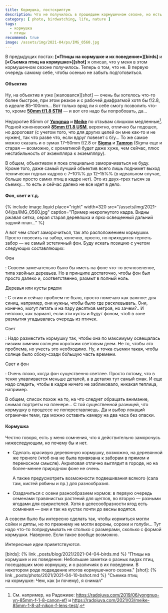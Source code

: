 ```yaml
---
title: Кормушка, постскриптум
description: Что не получилось в прошедшем кормушечном сезоне, но есть шанс сделать в следующем
category: [ photo, birdwatching, life, nature ]
tags:
  - кормушка
  - птицы
recommend: true
image: /assets/img/2021-04/ps/IMG_0560.jpg
---
```

В предыдущих постах: **[«Птицы на кормушке и их поведение»][birds]** и **[«Съемка птиц на кормушке»][shot]**
я описал, что у меня в этом кормушечном сезоне получилось. Те&shy;перь о том, что не. В первую очередь самому себе,
чтобы осенью не забыть под&shy;го&shy;то&shy;вить&shy;ся.

<!--more-->

#### Объектив

Ну, на объектив я уже [жаловался][shot] — очень бы хотелось что-то более быстрое, при этом резкое и с рабочей
диафрагмой хотя бы f/2.8, в идеале 85–100mm... Вот только вряд ли я себе смогу позволить что-то, кроме
**[50mm f/1.8 STM][50stm]** — и вот его надо бы попробовать, да...

Недорогие 85mm от **[Yongnuo][yn85]** и **[Meike][mk85]** по отзывам слишком медленные[^rad]. Родной кэноновский
**[85mm f/1.8 USM][cn85]**, вероятно, отлично бы подошел, но дороговат (с учетом того, что для других целей он
мне как-то и не нужен), так что разве что, если вдруг по&shy;ве&shy;зет с б/у... То же самое можно сказать и о зумах
17–50mm f/2.8 от **[Sigma][z-sm]** и **[Tam&shy;ron][z-tm]** (Sigma еще и старая — возможно, с хро­ма­ти­кой будет даже
хуже, чем сейчас, плюс нестабильность от экземпляра к экземпляру).

В общем, объективом я пока специально заморачиваться не буду. Кроме того, даже самый лучший объектив всего лишь
поднимет выход технически годных кадров с 7–10%% до 12–15%% (в идеальном случае, больше просто самих птиц в кадре нет).
Это из двух–трех тысяч за съемку... то есть и сейчас далеко не все идет в дело.

#### Фон, свет и т.д.

{% include image.liquid place="right" width=320 src="/assets/img/2021-04/ps/IMG_0560.jpg"
  caption="Пример некропнутого кадра. Видны ржавая сетка, серая старая деревяшка и ярко освещенный дальний задний план..." %}

А вот чем стоит заморочиться, так это расположением кормушки. Просто повесить на забор, конечно, просто, но приходится
терпеть забор — не самый эстетичный фон. Буду искать позицию с учетом следующих составляющих:

Фон

: Совсем замечательно было бы иметь на фоне что-то вечнозеленое, типа хвойных деревьев. Но в принципе достаточно,
  чтобы фон был просто далеко и, соответственно, размыт в полный ноль.

Деревья или кусты рядом

: С этим и сейчас проблем не было, просто помечаю как важное: для синиц, например, они нужны,
  чтобы было где расклевывать. Они, конечно, могут летать и на пару десятков метров, но зачем?.. И неплохо, как вариант,
  если эти кусты и будут фоном, чтоб в зоне размытия угадывалась очередь из птичек.

Свет

: Надо разместить кормушку так, чтобы она по максимуму освещалась низким зимним солнцем коротким световым днем.
  Не то, чтобы это проблема, но учесть это необходимо. Ну, и точка съемки такая, чтобы солнце было сбоку-сзади бо́льшую
  часть времени.

Свет и фон

: Очень плохо, когда фон существенно светлее. Просто потому, что в тенях улавливается меньше деталей, а
  в деталях тут самый смак. И еще надо следить, чтобы в кадре ничего не забликовало, никакая теплица, например.

В общем, список похож на то, на что следует обращать внимание, снимая портреты на пленере... С той существенной разницей,
что кормушку в процессе не попереставляешь. Да и выбор локаций ограничен теми, где можно оставить камеру на два часа
без опаски.

#### Кормушка

Честно говоря, есть у меня сомнения, что я действительно заморочусь нижеследующим, но почему бы и нет.

* Сделать красивую деревянную кормушку, возможно, на деревянной же треноге (чтоб она не была привязана к заборам в прямом
  и переносном смысле). Акриловая отлично выглядит в городе, но на более-менее природном фоне не очень.

  А также предусмотреть возможности подвешивания всякого (сала там, кистей рябины и пр.) для разнообразия.

* Озадачиться с осени разнообразием кормов: в первую очередь семенами травянистых растений для щеглов, во вторую — разными
  ягодами для свиристелей. Хотя в целесообразности ягод есть сомнения — они и так на кустах почти до вес­ны водятся.

А совсем было бы интересно сделать так, чтобы кормиться могли сойки и дятлы, но по прежнему не могли вороны, сороки и голуби...
Тут надо что-то попридумывать не столько с размерами, сколько с формой кормушки. Наверное. Если такое вообще возможно.

Интересные идеи приветствуются.


[^rad]: См. например, на Радоживе: <https://radojuva.com/2019/06/yongnuo-yn-85mm-f-1-8-canon-ef/> и <https://radojuva.com/2021/03/meike-85mm-1-8-af-nikon-f-lens-test/>.

[birds]: {% link _posts/blog/2021/2021-04-04-birds.md %} "Птицы на кормушке и их поведение: Небольшие заметки о разных видах птиц, посещавших мою кормушку, и о различиях в их поведении. В некотором роде подведение итогов кормушечного сезона."
[shot]: {% link _posts/photo/2021/2021-04-10-bshot.md %} "Съемка птиц на кормушке: Чем, как (и почему), я снимал"

[50stm]: https://market.yandex.ru/product--obektiv-canon-ef-50mm-f-1-8-stm/12649875 "Объектив Canon EF 50mm f/1.8 STM на Я.Маркете"

[yn85]: https://aliclick.shop/s/oi9arv "Объектив Yongnuo 85mm f/1.8 для Canon на AliExpress"
[mk85]: https://aliclick.shop/s/kfvkcx "Объектив Meike 85mm f/1.8 для Canon на AliExpress"
[cn85]: https://market.yandex.ru/product--obektiv-canon-ef-85mm-f-1-8-usm/973680 "Объектив Canon EF 85mm f/1.8 USM на Я.Маркете"
[z-sm]: https://market.yandex.ru/product--obektiv-sigma-af-17-50mm-f-2-8-ex-dc-os-hsm-canon-ef-s/6483867 "Объектив Sigma AF 17-50mm f/2.8 EX DC OS HSM для Canon EF-S на Я.Маркете"
[z-tm]: https://market.yandex.ru/product--obektiv-tamron-sp-af-17-50mm-f-2-8-xr-di-ii-ld-vc-aspherical-if-b005e-canon-ef-s/6042281 "Объектив Tamron SP AF 17-50mm f/2.8 XR Di II LD VC Aspherical (IF) для Canon EF-S на Я.Маркете"
